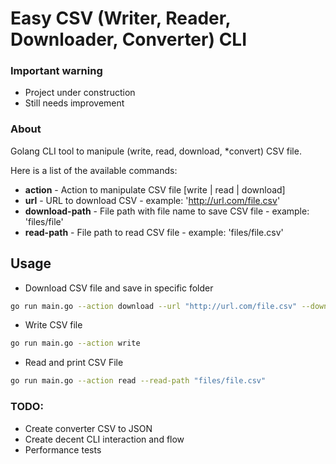 # Easy CSV (Writer, Reader, Downloader, Converter) CLI

### Important warning
- Project under construction
- Still needs improvement

### About
Golang CLI tool to manipule (write, read, download, *convert) CSV file.

Here is a list of the available commands:

* **action**                  - Action to manipulate CSV file [write | read | download]
* **url**                     - URL to download CSV - example: 'http://url.com/file.csv'
* **download-path**           - File path with file name to save CSV file - example: 'files/file' 
* **read-path**               - File path to read CSV file - example: 'files/file.csv'

## Usage

- Download CSV file and save in specific folder
```bash
go run main.go --action download --url "http://url.com/file.csv" --download-path "files/file"
```

- Write CSV file
```bash
go run main.go --action write
```

- Read and print CSV File
```bash
go run main.go --action read --read-path "files/file.csv"
```
### TODO:

* Create converter CSV to JSON
* Create decent CLI interaction and flow
* Performance tests
